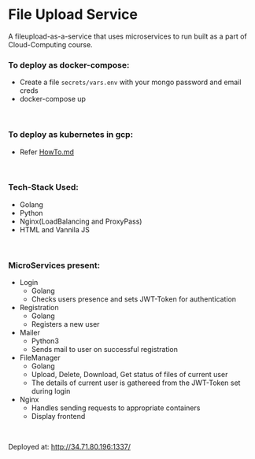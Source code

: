 # File Upload Service

A fileupload-as-a-service that uses microservices to run built as a part of Cloud-Computing course. 
<br>

### To deploy as docker-compose: 
 - Create a file `secrets/vars.env` with your mongo password and email creds
 - docker-compose up
<br>

### To deploy as kubernetes in gcp:
 - Refer [HowTo.md](./HowTo.md)
<br>


### Tech-Stack Used:
- Golang
- Python
- Nginx(LoadBalancing and ProxyPass)
- HTML and Vannila JS
<br>

### MicroServices present:
- Login
    - Golang 
    - Checks users presence and sets JWT-Token for authentication
- Registration
    - Golang
    - Registers a new user
- Mailer
    - Python3
    - Sends mail to user on successful registration
- FileManager
    - Golang
    - Upload, Delete, Download, Get status of files of current user
    - The details of current user is gathereed from the JWT-Token set during login
- Nginx
    - Handles sending requests to appropriate containers
    - Display frontend
<br>

Deployed at: http://34.71.80.196:1337/ 
